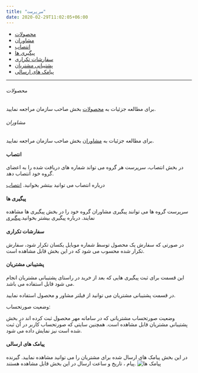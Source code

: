 ```yaml
---
title: "سرپرست"
date: 2020-02-29T11:02:05+06:00
---
```


- [محصولات](#محصولات)
- [مشاوران](#مشاوران)
- [انتصاب](#انتصاب)
- [ پیگیری ها](#پیگیری-ها)
- [ سفارشات تکراری](#سفارشات-تکراری)
- [ پشتیبانی مشتریان](#پشتیبانی-مشتریان)
- [پیامک های ارسالی](#پیامک-های-ارسالی)

---

###### محصولات

برای مطالعه جزئیات به [محصولات](../organizer/#محصولات) بخش صاحب سازمان مراجعه نمایید.

###### مشاوران

برای مطالعه جزئیات به [مشاوران](../organizer/#مشاوران) بخش صاحب سازمان مراجعه نمایید.

#### انتصاب

در بخش انتصاب، سرپرست هر گروه می تواند شماره های دریافت شده را به اعضای گروه خود انتصاب دهد.

درباره انتصاب می توانید بیتشر بخوانید. [انتصاب](../organizer/#انتصاب)

#### پیگیری ها

سرپرست گروه ها می توانند پیگیری مشاوران گروه خود را در بخش پیگیری ها مشاهده نمایند.
درباره پیگیری بیشتر بخوانید.[پیگیری](../organizer/#پیگیری-ها)

#### سفارشات تکراری

در صورتی که سفارش یک محصول توسط شماره موبایل یکسان تکرار شود، سفارش تکرار شده محسوب می شود که در این بخش قابل مشاهده است.

#### پشتیبانی مشتریان

این قسمت برای ثبت پیگیری هایی که بعد از خرید در راستای پشتیبانی مشتریان انجام می شود قابل استفاده می باشد.

در قسمت پشتیبانی مشتریان می توانید از فیلتر مشاور و محصول استفاده نمایید.

وضعیت صورتحساب:

وضعیت صورتحساب مشتریانی که در سامانه مهر محصول ثبت کرده اند در بخش پشتیبانی مشتریان قابل مشاهده است. همچنین سایتی که صورتحساب کاربر در آن ثبت شده است نیز نمایش داده می شود.

#### پیامک های ارسالی

در این بخش پیامک های ارسال شده برای مشتریان را می توانید مشاهده نمایید. گیرنده پیام ، تاریخ و ساعت ارسال در این بخش قابل مشاهده هستند.
![پیامک ها](messages.png)
